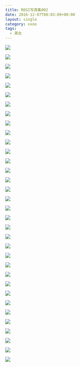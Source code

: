 ```yaml
---
title: ROSI写真集002
date: 2016-12-07T00:03:09+00:00
layout: single
category: xxoo
tags:
  - 美女
---
```


![](http://odhzhpju9.bkt.clouddn.com/ROSI_002_000.jpg)

<!--more-->

![](http://odhzhpju9.bkt.clouddn.com/ROSI_002_001.JPG)

![](http://odhzhpju9.bkt.clouddn.com/ROSI_002_002.JPG)

![](http://odhzhpju9.bkt.clouddn.com/ROSI_002_003.JPG)

![](http://odhzhpju9.bkt.clouddn.com/ROSI_002_004.JPG)

![](http://odhzhpju9.bkt.clouddn.com/ROSI_002_005.JPG)

![](http://odhzhpju9.bkt.clouddn.com/ROSI_002_006.JPG)

![](http://odhzhpju9.bkt.clouddn.com/ROSI_002_007.JPG)

![](http://odhzhpju9.bkt.clouddn.com/ROSI_002_008.JPG)

![](http://odhzhpju9.bkt.clouddn.com/ROSI_002_009.JPG)

![](http://odhzhpju9.bkt.clouddn.com/ROSI_002_010.JPG)

![](http://odhzhpju9.bkt.clouddn.com/ROSI_002_011.JPG)

![](http://odhzhpju9.bkt.clouddn.com/ROSI_002_012.JPG)

![](http://odhzhpju9.bkt.clouddn.com/ROSI_002_013.JPG)

![](http://odhzhpju9.bkt.clouddn.com/ROSI_002_014.JPG)

![](http://odhzhpju9.bkt.clouddn.com/ROSI_002_015.JPG)

![](http://odhzhpju9.bkt.clouddn.com/ROSI_002_016.JPG)

![](http://odhzhpju9.bkt.clouddn.com/ROSI_002_017.JPG)

![](http://odhzhpju9.bkt.clouddn.com/ROSI_002_018.JPG)

![](http://odhzhpju9.bkt.clouddn.com/ROSI_002_019.JPG)

![](http://odhzhpju9.bkt.clouddn.com/ROSI_002_020.JPG)

![](http://odhzhpju9.bkt.clouddn.com/ROSI_002_021.JPG)

![](http://odhzhpju9.bkt.clouddn.com/ROSI_002_022.JPG)

![](http://odhzhpju9.bkt.clouddn.com/ROSI_002_023.JPG)

![](http://odhzhpju9.bkt.clouddn.com/ROSI_002_024.JPG)

![](http://odhzhpju9.bkt.clouddn.com/ROSI_002_025.JPG)

![](http://odhzhpju9.bkt.clouddn.com/ROSI_002_026.JPG)

![](http://odhzhpju9.bkt.clouddn.com/ROSI_002_027.JPG)

![](http://odhzhpju9.bkt.clouddn.com/ROSI_002_028.JPG)

![](http://odhzhpju9.bkt.clouddn.com/ROSI_002_029.JPG)

![](http://odhzhpju9.bkt.clouddn.com/ROSI_002_030.JPG)

![](http://odhzhpju9.bkt.clouddn.com/ROSI_002_031.JPG)

![](http://odhzhpju9.bkt.clouddn.com/ROSI_002_032.JPG)

![](http://odhzhpju9.bkt.clouddn.com/ROSI_002_033.JPG)
